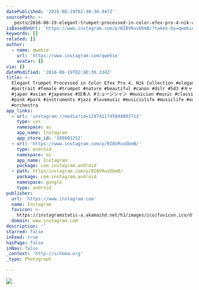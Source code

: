 ```yaml
---
datePublished: '2016-08-19T02:40:30.947Z'
sourcePath: >-
  _posts/2016-08-19-elegant-trumpet-processed-in-color-efex-pro-4-nik-collectio.md
isBasedOnUrl: 'https://www.instagram.com/p/BIBVRuvDbmB/?taken-by=qwebie'
keywords: []
related: []
author:
  - name: qwebie
    url: 'https://www.instagram.com/qwebie'
    avatar: {}
via: {}
dateModified: '2016-08-19T02:40:30.334Z'
title: >-
  Elegant Trumpet Processed in Color Efex Pro 4, Nik Collection #elegant
  #portrait #female #trumpet #nature #beautiful #canon #dslr #5d3 #キャノン #日本
  #japan #asian #japanese #日本人 #ミュージシャン #musician #music #classical #bigband
  #pink #park #instruments #jazz #lovemusic #musicislife #musiclife #outdoors
  #orchestra
app_links:
  - url: 'instagram://media?id=1297411745048803713'
    type: ios
    namespace: ai
    app_name: Instagram
    app_store_id: '389801252'
  - url: 'https://www.instagram.com/p/BIBVRuvDbmB/'
    type: android
    namespace: ai
    app_name: Instagram
    package: com.instagram.android
  - path: https/instagram.com/p/BIBVRuvDbmB/
    package: com.instagram.android
    namespace: google
    type: android
publisher:
  url: 'https://www.instagram.com'
  name: Instagram
  favicon: >-
    https://instagramstatic-a.akamaihd.net/h1/images/ico/favicon.ico/dfa85bb1fd63.ico
  domain: www.instagram.com
description: ''
starred: false
inFeed: true
hasPage: false
inNav: false
_context: 'http://schema.org'
_type: Photograph

---
```

![](https://imgflo.herokuapp.com/graph/vahj1ThiexotieMo/7e6ca49d3babbb39dbb5702d69dc29ba/noop.jpg?input=https%3A%2F%2Fscontent.cdninstagram.com%2Ft51.2885-15%2Fsh0.08%2Fe35%2Fp640x640%2F13731272_1799333470344344_842723065_n.jpg%3Fig_cache_key%3DMTI5NzQxMTc0NTA0ODgwMzcxMw%253D%253D.2)